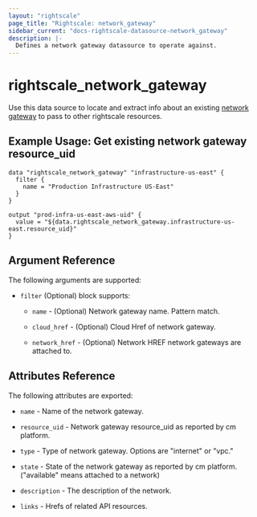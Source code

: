 ```yaml
---
layout: "rightscale"
page_title: "Rightscale: network_gateway"
sidebar_current: "docs-rightscale-datasource-network_gateway"
description: |-
  Defines a network gateway datasource to operate against.
---
```


# rightscale_network_gateway

Use this data source to locate and extract info about an existing [network gateway](http://reference.rightscale.com/api1.5/resources/ResourceNetworkGateways.html) to pass to other rightscale resources.

## Example Usage: Get existing network gateway resource_uid

```hcl
data "rightscale_network_gateway" "infrastructure-us-east" {
  filter {
    name = "Production Infrastructure US-East"
  }
}

output "prod-infra-us-east-aws-uid" {
  value = "${data.rightscale_network_gateway.infrastructure-us-east.resource_uid}"
}
```

## Argument Reference

The following arguments are supported:

* `filter` (Optional) block supports:

  * `name` - (Optional) Network gateway name.  Pattern match.

  * `cloud_href` - (Optional) Cloud Href of network gateway.

  * `network_href` - (Optional) Network HREF network gateways are attached to.

## Attributes Reference

The following attributes are exported:

* `name` - Name of the network gateway.

* `resource_uid` - Network gateway resource_uid as reported by cm platform.

* `type` - Type of network gateway.  Options are "internet" or "vpc."

* `state` - State of the network gateway as reported by cm platform.  ("available" means attached to a network)

* `description` - The description of the network.

* `links` - Hrefs of related API resources.